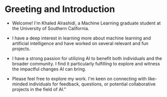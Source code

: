 # Greeting and Introduction
- Welcome! I'm Khaled Alrashidi, a Machine Learning graduate student at the University of Southern California.

- I have a deep interest in learning more about machine learning and artificial intelligence and have worked on several relevant and fun projects. 
- I have a strong passion for utilizing AI to benefit both individuals and the broader community. I find it particularly fulfilling to explore and witness the impactful changes AI can bring.
- Please feel free to explore my work. I'm keen on connecting with like-minded individuals for feedback, questions, or potential collaborative projects in the field of AI."
<!---
KhaledAlrashi1/KhaledAlrashi1 is a ✨ special ✨ repository because its `README.md` (this file) appears on your GitHub profile.
You can click the Preview link to take a look at your changes.
--->
